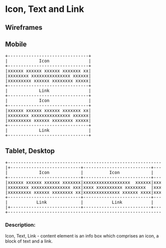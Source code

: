 # **Icon, Text and Link**

## Wireframes

## Mobile


<pre>
+-------------------------------+
|            Icon               |
+-------------------------------+
|xxxxxx xxxxxx xxxxxx xxxxxxx xx|
|xxxxxxxx xxxxxxxxxxxxxxx xxxxxx|
|xxxxxxxxx xxxxxx xxxxxxxx xxxxx|
+-------------------------------+
|            Link               |
+-------------------------------+
|            Icon               |
+-------------------------------+
|xxxxxx xxxxxx xxxxxx xxxxxxx xx|
|xxxxxxxx xxxxxxxxxxxxxxx xxxxxx|
|xxxxxxxxx xxxxxx xxxxxxxx xxxxx|
+-------------------------------+
|            Link               |
+-------------------------------+
</pre>


## Tablet, Desktop
<pre>
+--------------------------------------------------------------------------------+
|+---------------------------+--------------------------+------------------------+
|            Icon            |          Icon            |           Icon         |
+----------------------------+--------------------------+------------------------+
|xxxxxx xxxxxx xxxxxx xxxxxxx|xxxxxxxxxxxxxxxxxx  xxxxxx|xxxx xxxxxxxxxx xxxxxxxx|
|xxxxxxxx xxxxxxxxxxxxxxx xxx|xxxx xxxxxxxxxx xxxxxxxx  |xxxxxxxxxx xxxxx xxxxxxx|
|xxxxxxxxx xxxxxx xxxxxxxx xx|xxxxxxxxxxxxxx xxxxxx xxxx|xxxx xxxxxxx xxxx xxxxxx|
+----------------------------+--------------------------+------------------------+
|           Link             |           Link           |          Link          |
|+---------------------------+--------------------------+------------------------+
+--------------------------------------------------------------------------------+
</pre>
### Description:
Icon, Text, Link - content element is an info box which comprises an icon, a block of text and a link.
